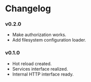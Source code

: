 # Changelog

### v0.2.0

* Make authorization works.
* Add filesystem configuration loader.

### v0.1.0

* Hot reload created.
* Services interface realized.
* Internal HTTP interface ready.
